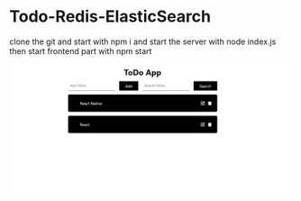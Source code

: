 # Todo-Redis-ElasticSearch
clone the git and start with npm i and start the server with node index.js
then start frontend part with npm start

![1](https://raw.githubusercontent.com/Kirandas96/Todo-Redis-ElasticSearch/main/frontend/src/todo.png)
